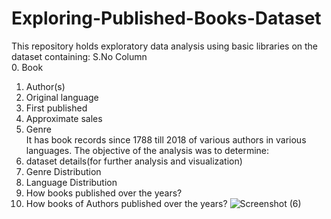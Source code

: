 # Exploring-Published-Books-Dataset
This repository holds exploratory data analysis using basic libraries on the dataset containing:
S.No   Column             
 0.   Book               
 1.   Author(s)          
 2.   Original language  
 3.   First published    
 4.   Approximate sales  
 5.   Genre              
 It has book records since 1788 till 2018 of various authors in various languages.
 The objective of the analysis was to determine:
 1. dataset details(for further analysis and visualization)
 2. Genre Distribution
 3. Language Distribution
 4. How books published over the years?
 5. How books of Authors published over the years?
    ![Screenshot (6)](https://github.com/musicallysouled/Exploaring-Published-Books-Dataset/assets/88243330/9d11f87a-e276-4582-a8ae-06ceea564afe)
